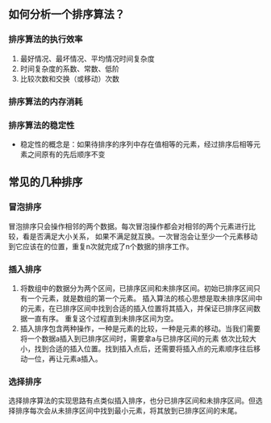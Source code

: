 ## 如何分析一个排序算法？
### 排序算法的执行效率
1. 最好情况、最坏情况、平均情况时间复杂度
2. 时间复杂度的系数、常数、低阶
3. 比较次数和交换（或移动）次数

### 排序算法的内存消耗

### 排序算法的稳定性
- 稳定性的概念是：如果待排序的序列中存在值相等的元素，经过排序后相等元素之间原有的先后顺序不变


## 常见的几种排序
### 冒泡排序
冒泡排序只会操作相邻的两个数据。每次冒泡操作都会对相邻的两个元素进行比较，看是否满足大小关系，
如果不满足就互换。一次冒泡会让至少一个元素移动到它应该在的位置，重复n次就完成了n个数据的排序工作。

### 插入排序
1. 将数组中的数据分为两个区间，已排序区间和未排序区间。初始已排序区间只有一个元素，就是数组的第一个元素。
插入算法的核心思想是取未排序区间中的元素，在已排序区间中找到合适的插入位置将其插入，并保证已排序区间数据一直有序。
重复这个过程直到未排序区间为空。
2. 插入排序包含两种操作，一种是元素的比较，一种是元素的移动。当我们需要将一个数据a插入到已排序区间时，需要拿a与已排序区间的元素
依次比较大小，找到合适的插入位置。找到插入点后，还需要将插入点的元素顺序往后移动一位，再让元素a插入。

### 选择排序
选择排序算法的实现思路有点类似插入排序，也分已排序区间和未排序区间。但选择排序每次会从未排序区间中找到最小元素，将其放到已排序区间的末尾。

